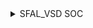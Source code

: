 
<details>
  <Summary> SFAL_VSD SOC</summary>

  This project is to create an SOC from specifications to netlist.
<\details>
<details>
  <Summary> Day 0: Tools Installation</summary>

  All the instructions for installation of required tools can be found here:
  **System Check**
    - 6GB RAM, 50 GB HDD
    - Ubuntu 20.04+
    - 4vCPU
  **TOOL CHECK**
  **Yosys**
    - $ sudo apt-get update
    - $ git clone https://github.com/YosysHQ/yosys.git
    - $ cd yosys
    - $ sudo apt install make (If make is not installed please install it) 
    - $ sudo apt-get install build-essential clang bison flex \
        libreadline-dev gawk tcl-dev libffi-dev git \
        graphviz xdot pkg-config python3 libboost-system-dev \
        libboost-python-dev libboost-filesystem-dev zlib1g-dev
    - $ make config-gcc
    - $ make 
    - $ sudo make install   
  **Iverilog** - Steps to install iverilog
    - sudo apt-get update
    - sudo apt-get install iverilog
  **GTKWAVE** - Steps to install gtkwave
    - sudo apt-get update
    - sudo apt install gtkwave
  **ngspice**
    After downloading the tarball from https://sourceforge.net/projects/ngspice/files/ to a local directory, unpack it using:
    - $ tar -zxvf ngspice-37.tar.gz
    - $ cd ngspice-37
    - $ mkdir release
    - $ cd release
    - $ ../configure  --with-x --with-readline=yes --disable-debug
    - $ make
    - $ sudo make install
   **magic**
    - $ sudo apt-get install m4
    - $ sudo apt-get install tcsh
    - $ sudo apt-get install csh
    - $ sudo apt-get install libx11-dev
    - $ sudo apt-get install tcl-dev tk-dev
    - $ sudo apt-get install libcairo2-dev
    - $ sudo apt-get install mesa-common-dev libglu1-mesa-dev
    - $ sudo apt-get install libncurses-dev
    - git clone https://github.com/RTimothyEdwards/magic
    - cd magic
    - ./configure
    - make
    - make install

<\details>
